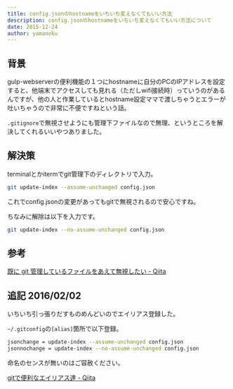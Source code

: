 ```yaml
---
title: config.jsonのhostnameをいちいち変えなくてもいい方法
description: config.jsonのhostnameをいちいち変えなくてもいい方法について
date: 2015-12-24
author: yamanoku
---
```


## 背景

gulp-webserverの便利機能の１つにhostnameに自分のPCのIPアドレスを設定すると、他端末でアクセスしても見れる（ただしwifi接続時）っていうのがあるんですが、他の人と作業しているとhostname設定ママで渡しちゃうとエラーが吐いちゃうので非常に不便ですねという話。

`.gitignore`で無視させようにも管理下ファイルなので無理、というところを解決してくれるいいやつありました。

## 解決策

terminalとかitermでgit管理下のディレクトリで入力。

```bash
git update-index --assume-unchanged config.json
```

これでconfig.jsonの変更があってもgitで無視されるので安心ですね。

ちなみに解除は以下を入力です。

```bash
git update-index --no-assume-unchanged config.json
```

## 参考

[既に git 管理しているファイルをあえて無視したい - Qiita](https://qiita.com/usamik26/items/56d0d3ba7a1300625f92)

## 追記 2016/02/02

いちいち引っ張りだすものめんどいのでエイリアス登録した。

`~/.gitconfig`の`[alias]`箇所で以下登録。

```bash
jsonchange = update-index --assume-unchanged config.json
jsonnochange = update-index --no-assume-unchanged config.json
```

命名のセンスが無いのはご容赦ください。

[gitで便利なエイリアス達 - Qiita](https://qiita.com/peccul/items/90dd469e2f72babbc106)
